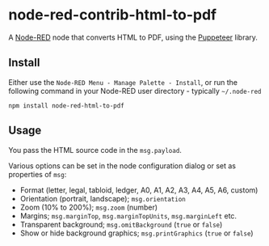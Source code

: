 # node-red-contrib-html-to-pdf

A [Node-RED](https://nodered.org/) node that converts HTML to PDF, using the [Puppeteer](https://pptr.dev/) library.

## Install

Either use the `Node-RED Menu - Manage Palette - Install`, or run the following command in your Node-RED user directory - typically `~/.node-red`

    npm install node-red-html-to-pdf

## Usage

You pass the HTML source code in the `msg.payload`.

Various options can be set in the node configuration dialog or set as properties of `msg`:

- Format (letter, legal, tabloid, ledger, A0, A1, A2, A3, A4, A5, A6, custom)
- Orientation (portrait, landscape); `msg.orientation`
- Zoom (10% to 200%); `msg.zoom` (number)
- Margins; `msg.marginTop`, `msg.marginTopUnits`, `msg.marginLeft` etc.
- Transparent background; `msg.omitBackground` (`true` or `false`)
- Show or hide background graphics; `msg.printGraphics` (`true` or `false`)
